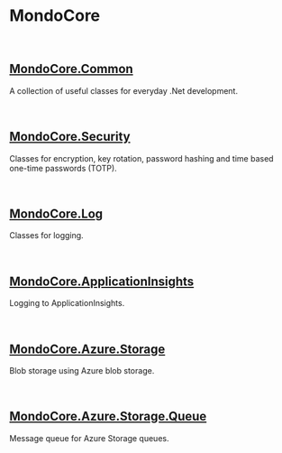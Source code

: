 # MondoCore

<br>
  

## [MondoCore.Common](MondoCore.Common/README.md)
  A collection of useful classes for everyday .Net development.

<br>
  

## [MondoCore.Security](MondoCore.Security/README.md)
  Classes for encryption, key rotation, password hashing and time based one-time passwords (TOTP).

<br>

## [MondoCore.Log](MondoCore.Log/README.md)
  Classes for logging.
  

<br>

## [MondoCore.ApplicationInsights](Azure/MondoCore.ApplicationInsights/README.md)
  Logging to ApplicationInsights.
  

<br>

## [MondoCore.Azure.Storage](Azure/MondoCore.Azure.Storage/README.md)
  Blob storage using Azure blob storage.


<br>

## [MondoCore.Azure.Storage.Queue](Azure/MondoCore.Azure.Storage.Queue/README.md)
  Message queue for Azure Storage queues.
  

